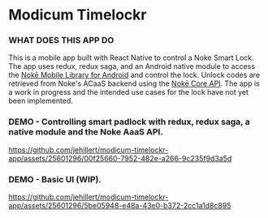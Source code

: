 # Modicum Timelockr

### WHAT DOES THIS APP DO
This is a mobile app built with React Native to control a Noke Smart Lock. The app uses redux, redux saga, and an Android native module to access the [Nokē Mobile Library for Android](https://github.com/noke-inc/noke-mobile-library-android) and control the lock. Unlock codes are retrieved from Noke's ACaaS backend using the [Nokē Core API](https://github.com/noke-inc/noke-core-api-documentation). The app is a work in progress and the intended use cases for the lock have not yet been implemented.

### DEMO - Controlling smart padlock with redux, redux saga, a native module and the Noke AaaS API.
https://github.com/jehillert/modicum-timelockr-app/assets/25601296/00f25660-7952-482e-a266-9c235f9d3a5d

### DEMO - Basic UI (WIP).
https://github.com/jehillert/modicum-timelockr-app/assets/25601296/5be05948-e48a-43e0-b372-2cc1a1d8c895


